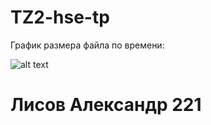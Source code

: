 # TZ2-hse-tp 
График размера файла по времени:

![alt text](https://imgur.com/a/HKZPRLv.png)

# Лисов Александр 221

